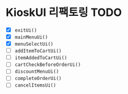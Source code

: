 # KioskUI 리팩토링 TODO

- [x] `exitUi()`
- [x] `mainMenuUi()`
- [x] `menuSelectUi()`
- [ ] `addItemToCartUi()`
- [ ] `itemAddedToCartUi()`
- [ ] `cartCheckBeforeOrderUi()`
- [ ] `discountMenuUi()`
- [ ] `completeOrderUi()`
- [ ] `cancelItemsUi()`
